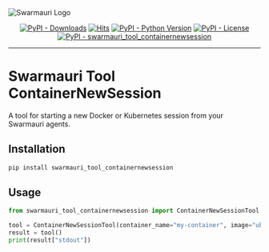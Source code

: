 <picture>
  <source media="(prefers-color-scheme: dark)"  srcset="https://res.cloudinary.com/dryedzrlo/image/upload/v1757724629/swarmauri_brand_frag_light_mg8cmd.png">
  <source media="(prefers-color-scheme: light)" srcset="https://res.cloudinary.com/dryedzrlo/image/upload/v1757724629/swarmauri_brand_frag_dark_tzjuja.png">
  <!-- Fallback below (see #2) -->
  <img alt="Swarmauri Logo" src="https://res.cloudinary.com/dryedzrlo/image/upload/v1757724629/swarmauri_brand_frag_dark_tzjuja.png">
</picture>

<p align="center">
    <a href="https://pypi.org/project/swarmauri_tool_containernewsession/">
        <img src="https://img.shields.io/pypi/dm/swarmauri_tool_containernewsession" alt="PyPI - Downloads"/></a>
    <a href="https://hits.sh/github.com/swarmauri/swarmauri-sdk/tree/master/pkgs/standards/swarmauri_tool_containernewsession/">
        <img alt="Hits" src="https://hits.sh/github.com/swarmauri/swarmauri-sdk/tree/master/pkgs/standards/swarmauri_tool_containernewsession.svg"/></a>
    <a href="https://pypi.org/project/swarmauri_tool_containernewsession/">
        <img src="https://img.shields.io/pypi/pyversions/swarmauri_tool_containernewsession" alt="PyPI - Python Version"/></a>
    <a href="https://pypi.org/project/swarmauri_tool_containernewsession/">
        <img src="https://img.shields.io/pypi/l/swarmauri_tool_containernewsession" alt="PyPI - License"/></a>
    <a href="https://pypi.org/project/swarmauri_tool_containernewsession/">
        <img src="https://img.shields.io/pypi/v/swarmauri_tool_containernewsession?label=swarmauri_tool_containernewsession&color=green" alt="PyPI - swarmauri_tool_containernewsession"/></a>
</p>

---

# Swarmauri Tool ContainerNewSession

A tool for starting a new Docker or Kubernetes session from your Swarmauri agents.

## Installation

```bash
pip install swarmauri_tool_containernewsession
```

## Usage

```python
from swarmauri_tool_containernewsession import ContainerNewSessionTool

tool = ContainerNewSessionTool(container_name="my-container", image="ubuntu:latest")
result = tool()
print(result["stdout"])
```

